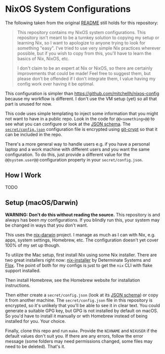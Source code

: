 # NixOS System Configurations

The following taken from the original [README](https://github.com/mitchellh/nixos-config/blob/main/README.md)
still holds for this repository:

> This repository contains my NixOS system configurations. This repository
isn't meant to be a turnkey solution to copying my setup or learning Nix,
so I want to apologize to anyone trying to look for something "easy". I've
tried to use very simple Nix practices wherever possible, but if you wish
to copy from this, you'll have to learn the basics of Nix, NixOS, etc.
>
> I don't claim to be an expert at Nix or NixOS, so there are certainly
improvements that could be made! Feel free to suggest them, but please don't
be offended if I don't integrate them, I value having my config work over
having it be optimal.

This configuration is simpler than https://github.com/mitchellh/nixos-config
because my workflow is different. I don't use the VM setup (yet) so all that
part is unused for now.

This code uses simple templating to inject some information that you might not
want to have in a public repo. Look in the code for `@@<something>@@` to see
what you can configure or look at the [JSON schema](config.schema.json).
The [`secret/config.json`](secret/config.json) configuration file is encrypted
using [git-crypt](https://github.com/AGWA/git-crypt) so that it can be included
in the repo.

There's a more general way to handle users e.g. if you have a personal laptop
and a work machine with different users and you want the same configuration.
To do this, just provide a different value for the `@@system.user@@` configuration
property in your `secret/config.json`.

## How I Work

TODO

## Setup (macOS/Darwin)

**WARNING: Don't do this without reading the source.** This repository
is and always has been _my_ configurations. If you blindly run this,
your system may be changed in ways that you don't want.

This uses the [nix-darwin](https://github.com/LnL7/nix-darwin) project.
I manage as much as I can with Nix, e.g. apps, system settings,
Homebrew, etc. The configuration doesn't yet cover 100% of my set up though.

To utilize the Mac setup, first install Nix using some Nix installer.
There are two great installers right now:
[nix-installer](https://github.com/DeterminateSystems/nix-installer)
by Determinate Systems and [Flox](https://floxdev.com/). The point of both
for my configs is just to get the `nix` CLI with flake support installed.

Then install Homebrew, see the Homebrew website for installation instructions.

Then either create a `secret/config.json` (look at its [JSON schema](config.schema.json))
or copy it from another machine. The `secret/config.json` file in this repository
is encrypted, so it's unlikely that you'll be able to see it in clear text.
You could generate a suitable GPG key, but GPG is not installed by default
on macOS. So you'd have to install it manually or wth Homebrew instead of being
installed for you. Your choice.

Finally, clone this repo and run `make`. Provide the `NIXNAME` and
`NIXUSER` if the default values don't suit you. If there are any errors,
follow the error message (some folders may need permissions changed,
some files may need to be deleted).
That's it.
